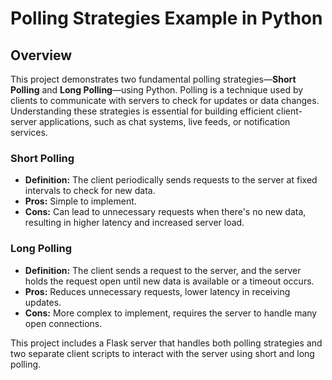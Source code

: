 # Polling Strategies Example in Python

## Overview

This project demonstrates two fundamental polling strategies—**Short Polling** and **Long Polling**—using Python. Polling is a technique used by clients to communicate with servers to check for updates or data changes. Understanding these strategies is essential for building efficient client-server applications, such as chat systems, live feeds, or notification services.

### **Short Polling**

- **Definition:** The client periodically sends requests to the server at fixed intervals to check for new data.
- **Pros:** Simple to implement.
- **Cons:** Can lead to unnecessary requests when there's no new data, resulting in higher latency and increased server load.

### **Long Polling**

- **Definition:** The client sends a request to the server, and the server holds the request open until new data is available or a timeout occurs.
- **Pros:** Reduces unnecessary requests, lower latency in receiving updates.
- **Cons:** More complex to implement, requires the server to handle many open connections.

This project includes a Flask server that handles both polling strategies and two separate client scripts to interact with the server using short and long polling.

